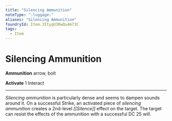 ```yaml
---
title: "Silencing Ammunition"
noteType: ":luggage:"
aliases: "Silencing Ammunition"
foundryId: Item.3ItygU3RwQu4m73C
tags:
  - Item
---
```


# Silencing Ammunition

**Ammunition** arrow, bolt

**Activate** 1 Interact

* * *

_Silencing ammunition_ is particularly dense and seems to dampen sounds around it. On a successful Strike, an activated piece of _silencing ammunition_ creates a 2nd-level _[[Silence]]_ effect on the target. The target can resist the effects of the ammunition with a successful DC 25 will.
